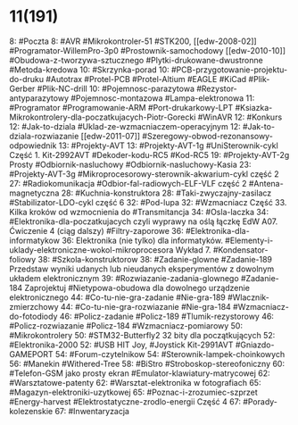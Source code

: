 
# 11(191)

8: #Poczta 
	8: #AVR #Mikrokontroler-51  #STK200, [[edw-2008-02]] #Programator-WillemPro-3p0 #Prostownik-samochodowy [[edw-2010-10]]  #Obudowa-z-tworzywa-sztucznego #Plytki-drukowane-dwustronne #Metoda-kredowa
10: #Skrzynka-porad 
	10: #PCB-przygotowanie-projektu-do-druku #Autotrax #Protel-PCB #Protel-Altium #EAGLE #KiCad #Plik-Gerber #Plik-NC-drill 
	10: #Pojemnosc-parazytowa #Rezystor-antyparazytowy #Pojemnosc-montazowa #Lampa-elektronowa 
	11: #Programator #Programowanie-ARM #Port-drukarkowy-LPT #Ksiazka-Mikrokontrolery-dla-poczatkujacych-Piotr-Gorecki #WinAVR
12: #Konkurs 
	12: #Jak-to-dziala #Uklad-ze-wzmacniaczem-operacyjnym 
	12: #Jak-to-dziala-rozwiazanie [[edw-2011-07]] #Szeregowy-obwod-rezonansowy-odpowiednik
13: #Projekty-AVT 
	13:  #Projekty-AVT-1g #UniSterownik-cykl Część 1.  Kit-2992AVT #Dekoder-kodu-RC5 #Kod-RC5
	19:  #Projekty-AVT-2g Prosty #Odbiornik-nasluchowy #Odbiornik-nasluchowy-Kasia
	23: #Projekty-AVT-3g #Mikroprocesorowy-sterownik-akwarium-cykl część 2
	27: #Radiokomunikacja #Odbior-fal-radiowych-ELF-VLF część 2 #Antena-magnetyczna
28: #Kuchnia-konstruktora 
	28: #Taki-zwyczajny-zasilacz #Stabilizator-LDO-cykl część 6
32: #Pod-lupa 
	32: #Wzmacniacz Część 33. Kilka kroków od wzmocnienia do #Transmitancja 
34: #Osla-laczka 
	34: #Elektronika-dla-poczatkujacych czyli wyprawy na oślą łączkę EdW A07. Ćwiczenie 4 (ciąg dalszy) #Filtry-zaporowe 
36: #Elektronika-dla-informatykow
	36: Elektronika (nie tylko) dla informatyków. #Elementy-i-uklady-elektroniczne-wokol-mikroprocesora  Wykład 7. #Kondensator-foliowy
38: #Szkola-konstruktorow 
	38: #Zadanie-glowne #Zadanie-189 Przedstaw wyniki udanych lub nieudanych eksperymentów z dowolnym układem elektronicznym 
	39: #Rozwiazanie-zadania-glownego #Zadanie-184 Zaprojektuj #Nietypowa-obudowa dla dowolnego urządzenie elektronicznego
	44: #Co-tu-nie-gra-zadanie #Nie-gra-189 #Wlacznik-zmierzchowy
	44: #Co-tu-nie-gra-rozwiazanie #Nie-gra-184 #Wzmacniacz-do-fotodiody 
	46: #Policz-zadanie #Policz-189 #Tlumik-rezystorowy
	46: #Policz-rozwiazanie #Policz-184 #Wzmacniacz-pomiarowy 
50: #Mikrokontrolery 
	50: #STM32-Butterfly2 32 bity dla początkujących
52: #Elektronika-2000 
	52: #USB HIT Joy, #Joystick Kit-2991AVT #Gniazdo-GAMEPORT
54: #Forum-czytelnikow 
	54: #Sterownik-lampek-choinkowych
	56: #Manekin #Withered-Tree 
	58: #BiStro #Stroboskop-stereofoniczny 
	60: #Telefon-GSM jako prosty ekran #Emulator-klawiatury-matrycowej
62: #Warsztatowe-patenty 
	62: #Warsztat-elektronika w fotografiach
65: #Magazyn-elektroniki-uzytkowej 
	65: #Poznac-i-zrozumiec-szprzet #Energy-harvest #Elektrostatyczne-zrodlo-energii Część 4
67: #Porady-kolezenskie 
	67: #Inwentaryzacja
 	
